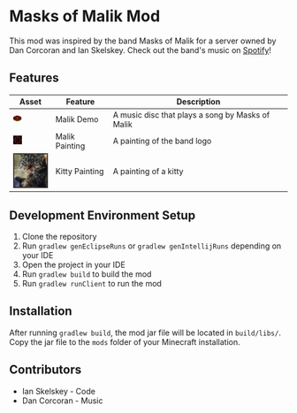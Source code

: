 # Masks of Malik Mod

This mod was inspired by the band Masks of Malik for a server owned by Dan Corcoran and Ian Skelskey. Check out the band's music on [Spotify](https://open.spotify.com/artist/43OxwnQJAGF2yNdWIsPbGf?si=WWGsJh58SUuN9JxR2SXQUg)!

## Features

| Asset                                                                            | Feature        | Description                                      |
|----------------------------------------------------------------------------------|----------------|--------------------------------------------------|
| ![](src/main/resources/assets/masksofmalik/textures/item/malik_demo_disc.png)    | Malik Demo     | A music disc that plays a song by Masks of Malik |
| ![](src/main/resources/assets/masksofmalik/textures/painting/malik_painting.png) | Malik Painting | A painting of the band logo                      |
| ![](src/main/resources/assets/masksofmalik/textures/painting/cat_painting.png)   | Kitty Painting | A painting of a kitty                            |

## Development Environment Setup

1. Clone the repository
2. Run `gradlew genEclipseRuns` or `gradlew genIntellijRuns` depending on your IDE
3. Open the project in your IDE
4. Run `gradlew build` to build the mod
5. Run `gradlew runClient` to run the mod

## Installation

After running `gradlew build`, the mod jar file will be located in `build/libs/`. Copy the jar file to the `mods` folder of your Minecraft installation.

## Contributors

- Ian Skelskey - Code
- Dan Corcoran - Music
